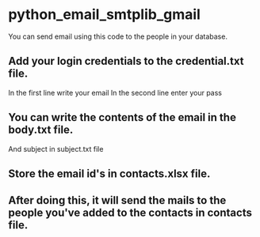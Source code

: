 # python_email_smtplib_gmail

You can send email using this code to the people in your database.

## Add your login credentials to the credential.txt file.
  In the first line write your email
  In the second line enter your pass

## You can write the contents of the email in the body.txt file.
  And subject in subject.txt file
  
## Store the email id's in contacts.xlsx file.

## After doing this, it will send the mails to the people you've added to the contacts in contacts file.
